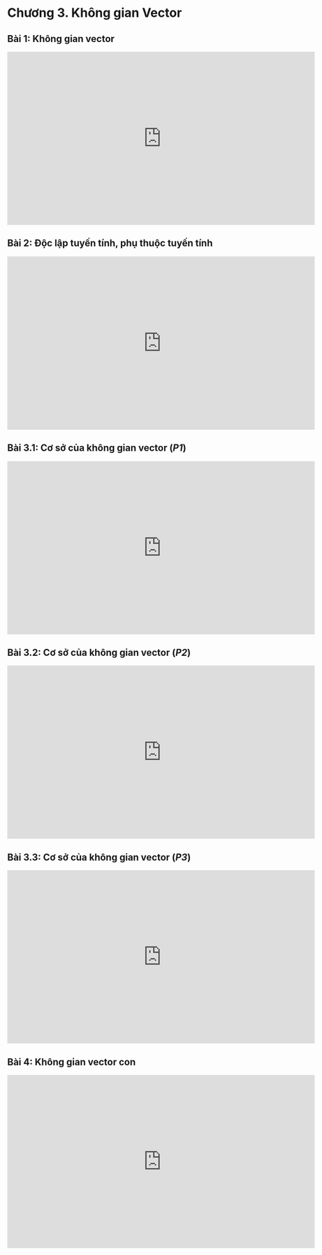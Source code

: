 # Chương 3. Không gian Vector

## Bài 1: Không gian vector

<div class="videoZen">
  <iframe width="704" height="396" src="https://www.youtube.com/embed/B3hg2u2zpSs?list=PL5g_dfwUnO84IehDgeDlXbwd0pLzhTWSZ" title="YouTube video player" frameborder="0" allow="accelerometer; autoplay; clipboard-write; encrypted-media; gyroscope; picture-in-picture" allowfullscreen></iframe>
</div>

## Bài 2: Độc lập tuyến tính, phụ thuộc tuyến tính

<div class="videoZen">
  <iframe width="704" height="396" src="https://www.youtube.com/embed/Ln3IIUjuQvI?list=PL5g_dfwUnO84IehDgeDlXbwd0pLzhTWSZ" title="YouTube video player" frameborder="0" allow="accelerometer; autoplay; clipboard-write; encrypted-media; gyroscope; picture-in-picture" allowfullscreen></iframe>
</div>

## Bài 3.1: Cơ sở của không gian vector (*P1*)

<div class="videoZen">
  <iframe width="704" height="396" src="https://www.youtube.com/embed/EzL5-AIa2oY?list=PL5g_dfwUnO84IehDgeDlXbwd0pLzhTWSZ" title="YouTube video player" frameborder="0" allow="accelerometer; autoplay; clipboard-write; encrypted-media; gyroscope; picture-in-picture" allowfullscreen></iframe>
</div>

## Bài 3.2: Cơ sở của không gian vector (*P2*)

<div class="videoZen">
  <iframe width="704" height="396" src="https://www.youtube.com/embed/B6Y--1m8jQE?list=PL5g_dfwUnO84IehDgeDlXbwd0pLzhTWSZ" title="YouTube video player" frameborder="0" allow="accelerometer; autoplay; clipboard-write; encrypted-media; gyroscope; picture-in-picture" allowfullscreen></iframe>
</div>

## Bài 3.3: Cơ sở của không gian vector (*P3*)

<div class="videoZen">
  <iframe width="704" height="396" src="https://www.youtube.com/embed/IgT7LwjQRa8?list=PL5g_dfwUnO84IehDgeDlXbwd0pLzhTWSZ" title="YouTube video player" frameborder="0" allow="accelerometer; autoplay; clipboard-write; encrypted-media; gyroscope; picture-in-picture" allowfullscreen></iframe>
</div>

## Bài 4: Không gian vector con

<div class="videoZen">
  <iframe width="704" height="396" src="https://www.youtube.com/embed/dlNyWTlalL0?list=PL5g_dfwUnO84IehDgeDlXbwd0pLzhTWSZ" title="YouTube video player" frameborder="0" allow="accelerometer; autoplay; clipboard-write; encrypted-media; gyroscope; picture-in-picture" allowfullscreen></iframe>
</div>
